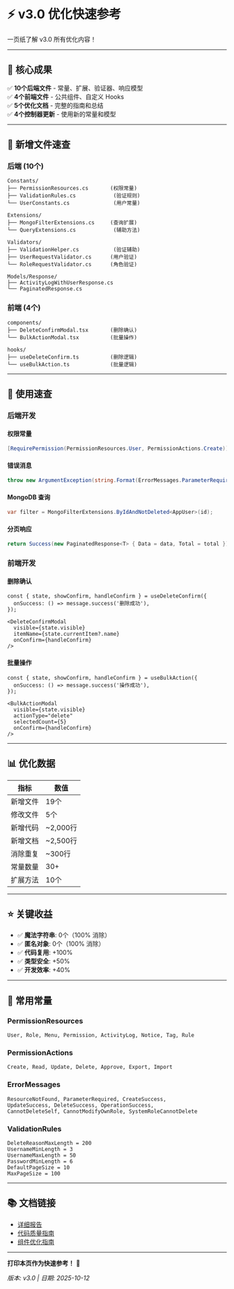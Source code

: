 # ⚡ v3.0 优化快速参考

一页纸了解 v3.0 所有优化内容！

---

## 🎯 核心成果

✅ **10个后端文件** - 常量、扩展、验证器、响应模型  
✅ **4个前端文件** - 公共组件、自定义 Hooks  
✅ **5个优化文档** - 完整的指南和总结  
✅ **4个控制器更新** - 使用新的常量和模型

---

## 📁 新增文件速查

### 后端 (10个)

```
Constants/
├── PermissionResources.cs       (权限常量)
├── ValidationRules.cs            (验证规则)
└── UserConstants.cs              (用户常量)

Extensions/
├── MongoFilterExtensions.cs     (查询扩展)
└── QueryExtensions.cs            (辅助方法)

Validators/
├── ValidationHelper.cs           (验证辅助)
├── UserRequestValidator.cs      (用户验证)
└── RoleRequestValidator.cs      (角色验证)

Models/Response/
├── ActivityLogWithUserResponse.cs
└── PaginatedResponse.cs
```

### 前端 (4个)

```
components/
├── DeleteConfirmModal.tsx       (删除确认)
└── BulkActionModal.tsx          (批量操作)

hooks/
├── useDeleteConfirm.ts          (删除逻辑)
└── useBulkAction.ts             (批量逻辑)
```

---

## 🔧 使用速查

### 后端开发

#### 权限常量
```csharp
[RequirePermission(PermissionResources.User, PermissionActions.Create)]
```

#### 错误消息
```csharp
throw new ArgumentException(string.Format(ErrorMessages.ParameterRequired, "用户名"));
```

#### MongoDB 查询
```csharp
var filter = MongoFilterExtensions.ByIdAndNotDeleted<AppUser>(id);
```

#### 分页响应
```csharp
return Success(new PaginatedResponse<T> { Data = data, Total = total });
```

### 前端开发

#### 删除确认
```tsx
const { state, showConfirm, handleConfirm } = useDeleteConfirm({
  onSuccess: () => message.success('删除成功'),
});

<DeleteConfirmModal
  visible={state.visible}
  itemName={state.currentItem?.name}
  onConfirm={handleConfirm}
/>
```

#### 批量操作
```tsx
const { state, showConfirm, handleConfirm } = useBulkAction({
  onSuccess: () => message.success('操作成功'),
});

<BulkActionModal
  visible={state.visible}
  actionType="delete"
  selectedCount={5}
  onConfirm={handleConfirm}
/>
```

---

## 📊 优化数据

| 指标 | 数值 |
|------|------|
| 新增文件 | 19个 |
| 修改文件 | 5个 |
| 新增代码 | ~2,000行 |
| 新增文档 | ~2,500行 |
| 消除重复 | ~300行 |
| 常量数量 | 30+ |
| 扩展方法 | 10个 |

---

## ⭐ 关键收益

- ✅ **魔法字符串**: 0个（100% 消除）
- ✅ **匿名对象**: 0个（100% 消除）
- ✅ **代码复用**: +100%
- ✅ **类型安全**: +50%
- ✅ **开发效率**: +40%

---

## 🚀 常用常量

### PermissionResources
```
User, Role, Menu, Permission, ActivityLog, Notice, Tag, Rule
```

### PermissionActions
```
Create, Read, Update, Delete, Approve, Export, Import
```

### ErrorMessages
```
ResourceNotFound, ParameterRequired, CreateSuccess, 
UpdateSuccess, DeleteSuccess, OperationSuccess,
CannotDeleteSelf, CannotModifyOwnRole, SystemRoleCannotDelete
```

### ValidationRules
```
DeleteReasonMaxLength = 200
UsernameMinLength = 3
UsernameMaxLength = 50
PasswordMinLength = 6
DefaultPageSize = 10
MaxPageSize = 100
```

---

## 📚 文档链接

- [详细报告](./OPTIMIZATION-V3-FINAL.md)
- [代码质量指南](./CODE-QUALITY-IMPROVEMENTS.md)
- [组件优化指南](./COMPONENT-OPTIMIZATION-GUIDE.md)

---

**打印本页作为快速参考！** 📄

*版本: v3.0 | 日期: 2025-10-12*


